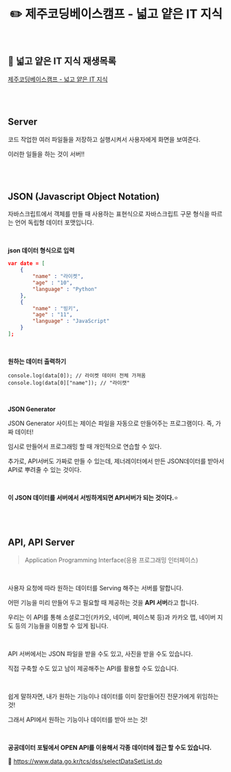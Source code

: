 # <div align="center">✏️ 제주코딩베이스캠프 - 넓고 얕은 IT 지식</div>

<br>

## 🔗 넓고 얕은 IT 지식 재생목록

[제주코딩베이스캠프 - 넓고 얕은 IT 지식](https://www.youtube.com/watch?v=KpTyl6gjsrw&list=PLkfUwwo13dlXSXc3A_uCC1HSL5U-VA7M2)

<br>
<br>

## Server

코드 작업한 여러 파일들을 저장하고 실행시켜서 사용자에게 화면을 보여준다.

이러한 일들을 하는 것이 서버!!

<br>
<br>

## JSON (Javascript Object Notation)

자바스크립트에서 객체를 만들 때 사용하는 표현식으로 자바스크립트 구문 형식을 따르는 언어 독립형 데이터 포맷입니다.

<br>

**json 데이터 형식으로 입력**

```json
var date = [
	{
		"name" : "라이켓",
		"age" : "10",
		"language" : "Python"
	},
	{
		"name" : "빙키",
		"age" : "11",
		"language" : "JavaScript"
	}
];
```

<br>

**원하는 데이터 출력하기**

```
console.log(data[0]); // 라이켓 데이터 전체 가져옴
console.log(data[0]["name"]); // "라이캣"
```

<br>

**JSON Generator**

JSON Generator 사이트는 제이슨 파일을 자동으로 만들어주는 프로그램이다. 즉, 가짜 데이터!

임시로 만들어서 프로그래밍 할 때 개인적으로 연습할 수 있다.

추가로, API서버도 가짜로 만들 수 있는데, 제너레이터에서 만든 JSON데이터를 받아서 API로 뿌려줄 수 있는 것이다.

<br>

**이 JSON 데이터를 서버에서 서빙하게되면 API서버가 되는 것이다.**⭐

<br>
<br>

## API, API Server

> Application Programming Interface(응용 프로그래밍 인터페이스)

<br>

사용자 요청에 따라 원하는 데이터를 Serving 해주는 서버를 말합니다.

어떤 기능을 미리 만들어 두고 필요할 때 제공하는 것을 **API 서버**라고 합니다.

우리는 이 API를 통해 소셜로그인(카카오, 네이버, 페이스북 등)과 카카오 맵, 네이버 지도 등의 기능들을 이용할 수 있게 됩니다.

<br>

API 서버에서는 JSON 파일을 받을 수도 있고, 사진을 받을 수도 있습니다.

직접 구축할 수도 있고 남이 제공해주는 API를 활용할 수도 있습니다.

<br>

쉽게 말하자면, 내가 원하는 기능이나 데이터를 이미 잘만들어진 전문가에게 위임하는 것!

그래서 API에서 원하는 기능이나 데이터를 받아 쓰는 것!

<br>

**공공데이터 포털에서 OPEN API를 이용해서 각종 데이터에 접근 할 수도 있습니다.**

🔗 https://www.data.go.kr/tcs/dss/selectDataSetList.do
